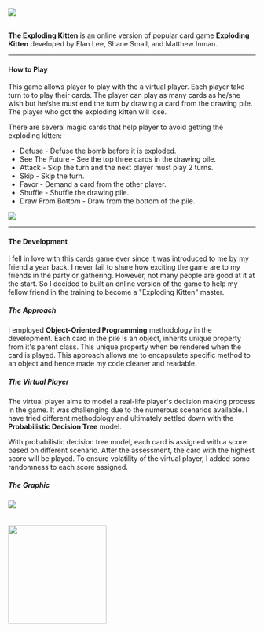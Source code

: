 
<div class='text-center'>
  <img src='http://i.giphy.com/7VIrrel4MWJGM.gif' />
</div>
<br>

**The Exploding Kitten** is an online version of popular card game **Exploding Kitten** developed by Elan Lee, Shane Small, and Matthew Inman.

****
#### How to Play
This game allows player to play with the a virtual player. Each player take turn to to play their cards. The player can play as many cards as he/she wish but he/she must end the turn by drawing a card from the drawing pile. The player who got the exploding kitten will lose.

There are several magic cards that help player to avoid getting the exploding kitten:
* Defuse - Defuse the bomb before it is exploded.
* See The Future - See the top three cards in the drawing pile.
* Attack - Skip the turn and the next player must play 2 turns.
* Skip - Skip the turn.
* Favor - Demand a card from the other player.
* Shuffle - Shuffle the drawing pile.
* Draw From Bottom - Draw from the bottom of the pile.


<div class='text-center'>
  <img src='http://i.imgur.com/B6WWq9H.png' />
</div>

****
#### The Development
I fell in love with this cards game ever since it was introduced to me by my friend a year back. I never fail to share how exciting the game are to my friends in the party or gathering. However, not many people are good at it at the start. So I decided to built an online version of the game to help my fellow friend in the training to become a "Exploding Kitten" master.


##### **The Approach**
I employed **Object-Oriented Programming** methodology in the development. Each card in the pile is an object, inherits unique property from it's parent class. This unique property when be rendered when the card is played. This approach allows me to encapsulate specific method to an object and hence made my code cleaner and readable.


##### **The Virtual Player**
The virtual player aims to model a real-life player's decision making process in the game. It was challenging due to the numerous scenarios available. I have tried different methodology and ultimately settled down with the **Probabilistic Decision Tree** model.

With probabilistic decision tree model, each card is assigned with a score based on different scenario. After the assessment, the card with the highest score will be played. To ensure volatility of the virtual player, I added some randomness to each score assigned.    

##### **The Graphic**
<div class='text-center'>
<img src='http://i.imgur.com/xX4Dbdu.png'' />
</div>


<br>
<br>
<div class='text-center'>
  <img src='http://i.imgur.com/Cnkc8nT.png'  style="width:200px"/>
</div>
<br>
